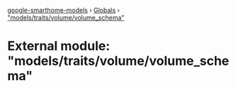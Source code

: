 [google-smarthome-models](../README.md) › [Globals](../globals.md) › ["models/traits/volume/volume_schema"](_models_traits_volume_volume_schema_.md)

# External module: "models/traits/volume/volume_schema"


